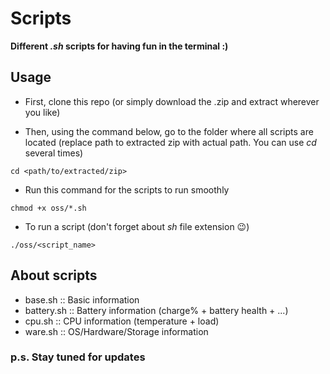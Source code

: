 # Scripts
<b>Different <i>.sh</i> scripts for having fun in the terminal :)</b>

## Usage

- First, clone this repo (or simply download the .zip and extract wherever you like)

- Then, using the command below, go to the folder where all scripts are located
(replace path to extracted zip with actual path. You can use <i>cd</i> several times)
```
cd <path/to/extracted/zip>
```

- Run this command for the scripts to run smoothly
```
chmod +x oss/*.sh
```

- To run a script (don't forget about <i>sh</i> file extension 😉)
```
./oss/<script_name>
```

## About scripts

- base.sh :: Basic information
- battery.sh :: Battery information (charge% + battery health + ...)
- cpu.sh :: CPU information (temperature + load)
- ware.sh :: OS/Hardware/Storage information

### p.s. Stay tuned for updates